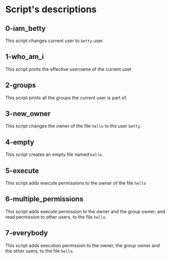 # Script's descriptions

## 0-iam_betty
This script changes current user to `betty` user.

## 1-who_am_i
This script prints the effective username of the current user.

## 2-groups
This script prints all the groups the current user is part of.

## 3-new_owner
This script changes the owner of the file `hello` to the user `betty`.

## 4-empty
This script creates an empty file named `hello`.

## 5-execute
This script adds execute permissions to the owner of the file `hello`

## 6-multiple_permissions
This script adds execute permission to the owner and the group owner, and read permission to other users, to the file `hello`.

## 7-everybody
This script adds execution permission to the owner, the group owner and the other users, to the file `hello`.

